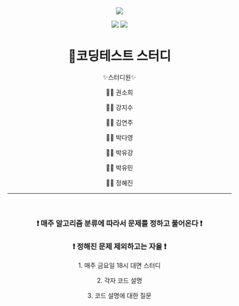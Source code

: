 <div align="center">
<img src="https://capsule-render.vercel.app/api?type=waving&color=auto&height=300&section=header&text=ProblemSolve&fontSize=90" />

<img src="https://img.shields.io/badge/Python-3766AB?style=for-the-badge&logo=Python&logoColor=white"/></a>
  <img src="https://img.shields.io/badge/java-007396?style=for-the-badge&logo=java&logoColor=white"></a>

  <h1>  🚀코딩테스트 스터디 </h1>
  
  ✨스터디원✨
  
  👨‍💻 권소희
  
  👨‍💻 강지수
  
  👩‍💻 김연주
  
  👩‍💻 박다영
  
  👩‍💻 박유강
  
  👨‍💻 박유민
  
  👨‍💻 정혜진
  
<hr>
<br>
<h3> ❗ 매주 알고리즘 분류에 따라서 문제를 정하고 풀어온다 ❗ </h3>
<h3> ❗ 정해진 문제 제외하고는 자율 ❗ </h3>


<p>1. 매주 금요일 18시 대면 스터디</p>

<p>2. 각자 코드 설명</p>

<p>3. 코드 설명에 대한 질문</p>
